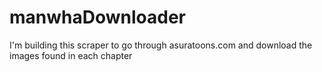 <!-- @format -->

# manwhaDownloader

I'm building this scraper to go through asuratoons.com and download the images found in each chapter
